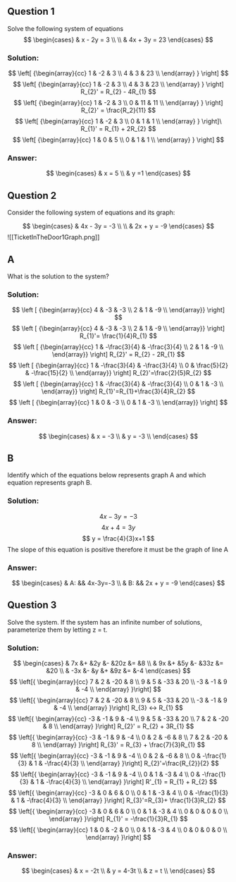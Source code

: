 ## Question 1
Solve the following system of equations
$$
    \begin{cases}
	 & x - 2y  = 3 \\ \\
     & 4x + 3y = 23 
    \end{cases}       
$$
### Solution:
$$
  \left[ {\begin{array}{cc}
    1 & -2 & 3 \\
    4 & 3 & 23 \\
  \end{array} } \right]
$$
$$
  \left[ {\begin{array}{cc}
    1 & -2 & 3 \\
    4 & 3 & 23 \\
  \end{array} } \right] R_{2}' = R_{2} - 4R_{1}
$$
$$
  \left[ {\begin{array}{cc}
    1 & -2 & 3 \\
    0 & 11 & 11 \\
  \end{array} } \right] R_{2}' = \frac{R_2}{11}
$$
$$
  \left[ {\begin{array}{cc}
    1 & -2 & 3 \\
    0 & 1 & 1 \\
  \end{array} } \right]\ R_{1}' = R_{1} + 2R_{2}
$$
$$
  \left[ {\begin{array}{cc}
    1 & 0 & 5 \\
    0 & 1 & 1 \\
  \end{array} } \right]
$$
### Answer: 
$$
\begin{cases} 
 & x = 5 \\
 & y =1
\end{cases}
$$

## Question 2
Consider the following system of equations and its graph:

$$
    \begin{cases}
	 & 4x - 3y  = -3 \\ \\
     & 2x + y = -9 
    \end{cases}       
$$
![[TicketInTheDoor1Graph.png]]

## A
What is the solution to the system?
### Solution:
$$
\left [ {\begin{array}{cc}
4 & -3 & -3 \\
2 & 1 & -9 \\
\end{array}} \right]
$$
$$
\left [ {\begin{array}{cc}
4 & -3 & -3 \\
2 & 1 & -9 \\
\end{array}} \right]
R_{1}'= \frac{1}{4}R_{1}
$$
$$
\left [ {\begin{array}{cc}
1 & -\frac{3}{4} & -\frac{3}{4} \\
2 & 1 & -9 \\
\end{array}} \right]
R_{2}' = R_{2} - 2R_{1}
$$
$$
\left [ {\begin{array}{cc}
1 & -\frac{3}{4} & -\frac{3}{4} \\
0 & \frac{5}{2} & -\frac{15}{2} \\
\end{array}} \right]
R_{2}'=\frac{2}{5}R_{2}
$$
$$
\left [ {\begin{array}{cc}
1 & -\frac{3}{4} & -\frac{3}{4} \\
0 & 1 & -3 \\
\end{array}} \right]
R_{1}'=R_{1}+\frac{3}{4}R_{2}
$$
$$
\left [ {\begin{array}{cc}
1 & 0 & -3 \\
0 & 1 & -3 \\
\end{array}} \right]
$$
### Answer:
$$
\begin{cases}
& x = -3 \\
& y = -3 \\
\end{cases}
$$
## B
Identify which of the equations below represents graph A and which equation represents graph B.

### Solution:
$$
4x-3y=-3 
$$
$$
4x+4 = 3y
$$
$$
y = \frac{4}{3}x+1
$$
The slope of this equation is positive therefore it must be the graph of line A

### Answer:
$$
\begin{cases}
& A: && 4x-3y=-3 \\
& B: && 2x + y = -9
\end{cases}
$$

## Question 3
Solve the system. If the system has an infinite number of solutions, parameterize them by letting z  = t.
### Solution:
$$
\begin{cases}
& 7x &+ &2y &- &20z &= &8 \\
& 9x &+ &5y &- &33z &= &20 \\
& -3x &- &y &+ &9z &= &-4
\end{cases}
$$
$$
\left[{ \begin{array}{cc}
7 & 2 & -20 & 8 \\  
9 & 5 & -33 & 20 \\
-3 & -1 & 9 & -4 \\
\end{array} }\right]
$$
$$
\left[{ \begin{array}{cc}
7 & 2 & -20 & 8 \\  
9 & 5 & -33 & 20 \\
-3 & -1 & 9 & -4 \\
\end{array} }\right]
R_{3} <-> R_{1}
$$
$$
\left[{ \begin{array}{cc}
-3 & -1 & 9 & -4 \\
9 & 5 & -33 & 20 \\
7 & 2 & -20 & 8 \\  
\end{array} }\right]
R_{2}' = R_{2} + 3R_{1}
$$
$$
\left[{ \begin{array}{cc}
-3 & -1 & 9 & -4 \\
0 & 2 & -6 & 8 \\
7 & 2 & -20 & 8 \\  
\end{array} }\right]
R_{3}' = R_{3} + \frac{7}{3}R_{1}
$$
$$
\left[{ \begin{array}{cc}
-3 & -1 & 9 & -4 \\
0 & 2 & -6 & 8 \\
0 &  -\frac{1}{3} & 1 & -\frac{4}{3} \\  
\end{array} }\right]
R_{2}'=\frac{R_{2}}{2}
$$
$$
\left[{ \begin{array}{cc}
-3 & -1 & 9 & -4 \\
0 & 1 & -3 & 4 \\
0 &  -\frac{1}{3} & 1 & -\frac{4}{3} \\  
\end{array} }\right]
R'_{1} = R_{1} + R_{2}
$$
$$
\left[{ \begin{array}{cc}
-3 & 0 & 6 & 0 \\
0 & 1 & -3 & 4 \\
0 &  -\frac{1}{3} & 1 & -\frac{4}{3} \\  
\end{array} }\right]
R_{3}'=R_{3}+ \frac{1}{3}R_{2}
$$
$$
\left[{ \begin{array}{cc}
-3 & 0 & 6 & 0 \\
0 & 1 & -3 & 4 \\
0 &  0 & 0 & 0 \\  
\end{array} }\right]
R_{1}' = -\frac{1}{3}R_{1}
$$
$$
\left[{ \begin{array}{cc}
1 & 0 & -2 & 0 \\
0 & 1 & -3 & 4 \\
0 &  0 & 0 & 0 \\  
\end{array} }\right]
$$

### Answer:
$$
\begin{cases}
& x = -2t \\
& y = 4-3t \\
& z = t \\
\end{cases}
$$